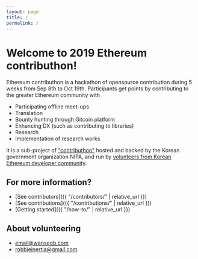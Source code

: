 ```yaml
---
layout: page
title: /
permalink: /
---
```

# Welcome to 2019 Ethereum contributhon!

Ethereum contributhon is a hackathon of opensource contribution during 5 weeks from Sep 8th to Oct 19th. Participants get points by contributing to the greater Ethereum community with 
- Participating offline meet-ups
- Translation
- Bounty hunting through Gitcoin platform
- Enhancing DX (such as contributing to libraries)
- Research
- Implementation of research works

It is a sub-project of ["contributhon"](https://www.oss.kr/notice/show/ee15de47-7adc-48a5-b4bc-039ba04192af?page=1) hosted and backed by the Korean government organization NIPA, and run by [volunteers from Korean Ethereum developer community](https://ethresearch.kr/t/ethereum-contributhon/156).

## For more information?
- [See contributors]({{ "/contributors/" | relative_url }})
- [See contributions]({{ "/contributions/" | relative_url }})
- [Getting started]({{ "/how-to/" | relative_url }})

## About volunteering
- [email@wanseob.com](mailto:email@wanseob.com)
- [robbieinertia@gmail.com](mailto:robbieinertia@gmail.com)